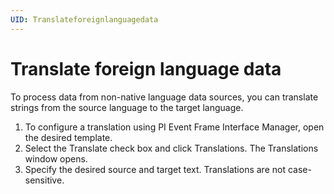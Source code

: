 ```yaml
---
UID: Translateforeignlanguagedata
---
```


# Translate foreign language data

To process data from non-native language data sources, you can translate strings from the source language to the target language.

1. 	To configure a translation using PI Event Frame Interface Manager, open the desired template.
2. 	Select the Translate check box and click Translations.
The Translations window opens.
3. 	Specify the desired source and target text.
    Translations are not case-sensitive.
